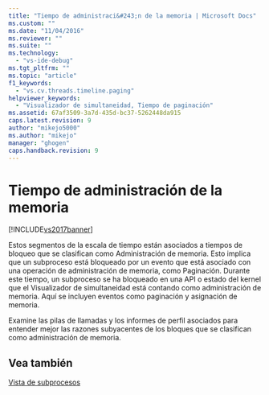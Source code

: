 ```yaml
---
title: "Tiempo de administraci&#243;n de la memoria | Microsoft Docs"
ms.custom: ""
ms.date: "11/04/2016"
ms.reviewer: ""
ms.suite: ""
ms.technology: 
  - "vs-ide-debug"
ms.tgt_pltfrm: ""
ms.topic: "article"
f1_keywords: 
  - "vs.cv.threads.timeline.paging"
helpviewer_keywords: 
  - "Visualizador de simultaneidad, Tiempo de paginación"
ms.assetid: 67af3509-3a7d-435d-bc37-5262448da915
caps.latest.revision: 9
author: "mikejo5000"
ms.author: "mikejo"
manager: "ghogen"
caps.handback.revision: 9
---
```

# Tiempo de administraci&#243;n de la memoria
[!INCLUDE[vs2017banner](../code-quality/includes/vs2017banner.md)]

Estos segmentos de la escala de tiempo están asociados a tiempos de bloqueo que se clasifican como Administración de memoria.  Esto implica que un subproceso está bloqueado por un evento que está asociado con una operación de administración de memoria, como Paginación.  Durante este tiempo, un subproceso se ha bloqueado en una API o estado del kernel que el Visualizador de simultaneidad está contando como administración de memoria.  Aquí se incluyen eventos como paginación y asignación de memoria.  
  
 Examine las pilas de llamadas y los informes de perfil asociados para entender mejor las razones subyacentes de los bloques que se clasifican como administración de memoria.  
  
## Vea también  
 [Vista de subprocesos](../profiling/threads-view-parallel-performance.md)